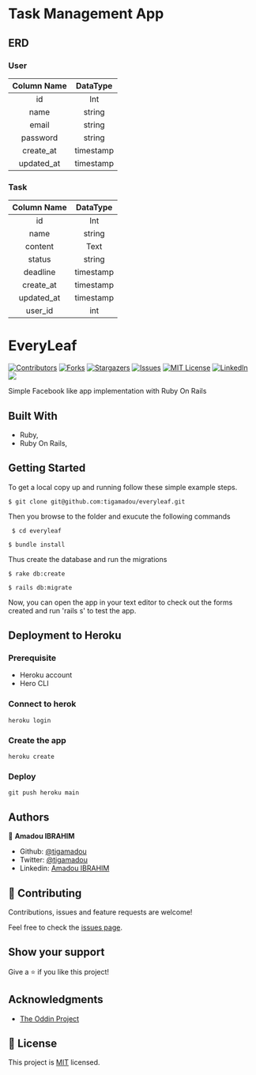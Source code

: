 # Task Management App

## ERD


### User 

| Column Name   |   DataType    |
| :----:        |  :----:       | 
| id            |   Int         | 
| name          |   string      | 
| email         |   string      | 
| password      |   string      | 
| create_at     |   timestamp   |
| updated_at    |   timestamp   |

### Task

| Column Name   |   DataType    |
| :----:        |  :----:       | 
| id            |   Int         | 
| name          |   string      | 
| content       |   Text        | 
| status        |   string      | 
| deadline      |   timestamp   |
| create_at     |   timestamp   |
| updated_at    |   timestamp   |
| user_id       |   int         |

# EveryLeaf
[![Contributors][contributors-shield]][contributors-url]
[![Forks][forks-shield]][forks-url]
[![Stargazers][stars-shield]][stars-url]
[![Issues][issues-shield]][issues-url]
[![MIT License][license-shield]][license-url]
[![LinkedIn][linkedin-shield]][linkedin-url]
![](https://github.com/tigamadou/everyleaf/workflows/Linters/badge.svg)

Simple Facebook like app implementation with Ruby On Rails

## Built With

- Ruby,
- Ruby On Rails,

## Getting Started

To get a local copy up and running follow these simple example steps.
```
$ git clone git@github.com:tigamadou/everyleaf.git
```

Then you browse to the folder and exucute the following commands

```
 $ cd everyleaf
```


```
$ bundle install
```



Thus create the database and run the migrations

```
$ rake db:create
```
```
$ rails db:migrate
```


Now, you can open the app in your text editor to check out the forms created and run 'rails s' to test the app.

## Deployment to Heroku

### Prerequisite
- Heroku account
- Hero CLI
### Connect to herok
```
heroku login
```

### Create the app
```
heroku create
```
### Deploy 
```
git push heroku main
```
## Authors


👤 **Amadou IBRAHIM**

- Github: [@tigamadou](https://github.com/tigamadou)
- Twitter: [@tigamadou](https://twitter.com/tigamadou)
- Linkedin: [Amadou IBRAHIM](https://www.linkedin.com/in/amadou-ibrahim-75769167/)

## 🤝 Contributing

Contributions, issues and feature requests are welcome!

Feel free to check the [issues page](issues/).

## Show your support

Give a ⭐️ if you like this project!

## Acknowledgments

- [The Oddin Project](https://www.theodinproject.com/courses/ruby-on-rails/lessons/authentication)

## 📝 License

This project is [MIT](lic.url) licensed.

<!-- MARKDOWN LINKS & IMAGES -->
<!-- https://www.markdownguide.org/basic-syntax/#reference-style-links -->
[contributors-shield]: https://img.shields.io/github/contributors/tigamadou/everyleaf.svg?style=flat-square
[contributors-url]: https://github.com/tigamadou/everyleaf/graphs/contributors
[forks-shield]: https://img.shields.io/github/forks/tigamadou/everyleaf.svg?style=flat-square
[forks-url]: https://github.com/tigamadou/everyleaf/network/members
[stars-shield]: https://img.shields.io/github/stars/tigamadou/everyleaf.svg?style=flat-square
[stars-url]: https://github.com/tigamadou/everyleaf/stargazers
[issues-shield]: https://img.shields.io/github/issues/tigamadou/everyleaf.svg?style=flat-square
[issues-url]: https://github.com/tigamadou/everyleaf/issues
[license-shield]: https://img.shields.io/github/license/tigamadou/everyleaf.svg?style=flat-square
[license-url]: https://github.com/tigamadou/everyleaf/blob/master/LICENSE.txt
[linkedin-shield]: https://img.shields.io/badge/-LinkedIn-black.svg?style=flat-square&logo=linkedin&colorB=555
[linkedin-url]: https://linkedin.com/in/amadou-ibrahim
[product-screenshot]: images/screenshot.png

